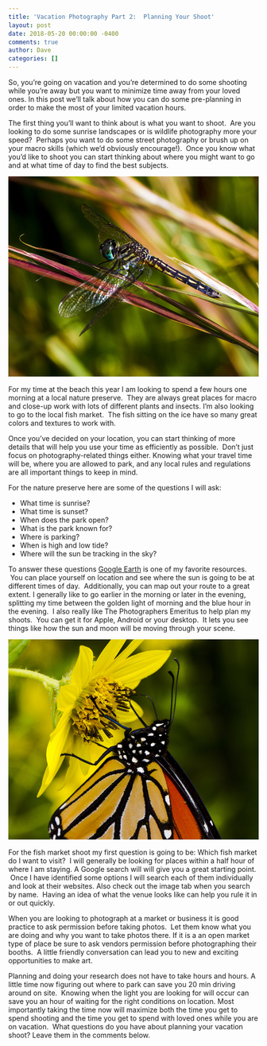 ```yaml
---
title: 'Vacation Photography Part 2:  Planning Your Shoot'
layout: post
date: 2018-05-20 00:00:00 -0400
comments: true
author: Dave
categories: []
---
```

So, you’re going on vacation and you’re determined to do some shooting while you’re away but you want to minimize time away from your loved ones. In this post we’ll talk about how you can do some pre-planning in order to make the most of your limited vacation hours.

The first thing you’ll want to think about is what you want to shoot.  Are you looking to do some sunrise landscapes or is wildlife photography more your speed?  Perhaps you want to do some street photography or brush up on your macro skills (which we’d obviously encourage!).  Once you know what you’d like to shoot you can start thinking about where you might want to go and at what time of day to find the best subjects.

![](/uploads/2018/05/21/SV09202012006.jpg)

For my time at the beach this year I am looking to spend a few hours one morning at a local nature preserve.  They are always great places for macro and close-up work with lots of different plants and insects. I’m also looking to go to the local fish market.  The fish sitting on the ice have so many great colors and textures to work with.

Once you’ve decided on your location, you can start thinking of more details that will help you use your time as efficiently as possible.  Don’t just focus on photography-related things either.  Knowing what your travel time will be, where you are allowed to park, and any local rules and regulations are all important things to keep in mind.

For the nature preserve here are some of the questions I will ask:

* What time is sunrise?
* What time is sunset?
* When does the park open?
* What is the park known for?
* Where is parking?
* When is high and low tide?
* Where will the sun be tracking in the sky?

  
To answer these questions [Google Earth](https://www.google.com/earth/) is one of my favorite resources.  You can place yourself on location and see where the sun is going to be at different times of day.  Additionally, you can map out your route to a great extent.  I generally like to go earlier in the morning or later in the evening, splitting my time between the golden light of morning and the blue hour in the evening.  I also really like The Photographers Emeritus  to help plan my shoots.  You can get it for Apple, Android or your desktop.  It lets you see things like how the sun and moon will be moving through your scene.

![](/uploads/2018/05/21/SV09202012035.jpg)

For the fish market shoot my first question is going to be: Which fish market do I want to visit?  I will generally be looking for places within a half hour of where I am staying.  A Google search will will give you a great starting point.  Once I have identified some options I will search each of them individually and look at their websites.  Also check out the image tab when you search by name.  Having an idea of what the venue looks like can help you rule it in or out quickly.

When you are looking to photograph at a market or business it is good practice to ask permission before taking photos.  Let them know what you are doing and why you want to take photos there.  If it is a an open market type of place be sure to ask vendors permission before photographing their booths.  A little friendly conversation can lead you to new and exciting opportunities to make art. 

Planning and doing your research does not have to take hours and hours. A little time now figuring out where to park can save you 20 min driving around on site.  Knowing when the light you are looking for will occur can save you an hour of waiting for the right conditions on location.  Most importantly taking the time now will maximize both the time you get to spend shooting and the time you get to spend with loved ones while you are on vacation.  What questions do you have about planning your vacation shoot?  Leave them in the comments below.